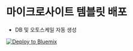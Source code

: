 # 마이크로사이트 템블릿 배포
- DB 및 오토스케일 자동 생성

<a href="https://bluemix.net/deploy?repository=https://github.com/k2hwang/microsite-template.git"><img src="https://bluemix.net/deploy/button.png" alt="Deploy to Bluemix"></a>